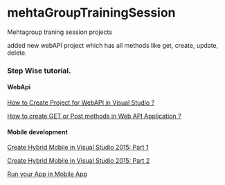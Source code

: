 # mehtaGroupTrainingSession
Mehtagroup traning session projects

added new webAPI project which has all methods like get, create, update, delete. 

### Step Wise tutorial.

#### WebApi

[How to Create Project for WebAPI in Visual Studio ?](http://wiki.technobrains.net/thread/how-to-create-project-for-webapi-in-visual-studio/)

[How to create GET or Post methods in Web API Application ?](http://wiki.technobrains.net/thread/how-to-create-web-api-in-application/)

#### Mobile development

[Create Hybrid Mobile in Visual Studio 2015: Part 1](http://wiki.technobrains.net/thread/create-hybrid-mobile-in-visual-studio-2015-part-1/)

[Create Hybrid Mobile in Visual Studio 2015: Part 2](http://wiki.technobrains.net/thread/create-hybrid-mobile-in-visual-studio-2015-part-2/)

[Run your App in Mobile App](http://wiki.technobrains.net/thread/run-your-hybrid-mobile-app-in-android-device/)

